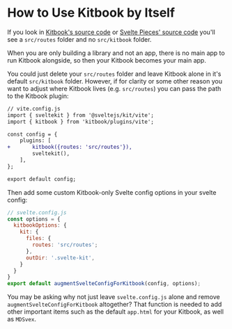 # How to Use Kitbook by Itself

If you look in [Kitbook's source code](https://github.com/jacob-8/kitbook/tree/main/packages/kitbook) or [Svelte Pieces' source code](https://github.com/jacob-8/kitbook/tree/main/packages/svelte-pieces) you'll see a `src/routes` folder and no `src/kitbook` folder.

When you are only building a library and not an app, there is no main app to run Kitbook alongside, so then your Kitbook becomes your main app.

You could just delete your `src/routes` folder and leave Kitbook alone in it's default `src/kitbook` folder. However, if for clarity or some other reason you want to adjust where Kitbook lives (e.g. `src/routes`) you can pass the path to the Kitbook plugin:

```diff
// vite.config.js
import { sveltekit } from '@sveltejs/kit/vite';
import { kitbook } from 'kitbook/plugins/vite';

const config = {
	plugins: [
+		kitbook({routes: 'src/routes'}),
		sveltekit(),
	],
};

export default config;
```

Then add some custom Kitbook-only Svelte config options in your svelte config:

```js
// svelte.config.js
const options = { 
  kitbookOptions: { 
    kit: { 
      files: { 
        routes: 'src/routes';
      },
      outDir: '.svelte-kit',
    }
  }
}
export default augmentSvelteConfigForKitbook(config, options);
```

You may be asking why not just leave `svelte.config.js` alone and remove `augmentSvelteConfigForKitbook` altogether? That function is needed to add other important items such as the default `app.html` for your Kitbook, as well as `MDSvex`.


